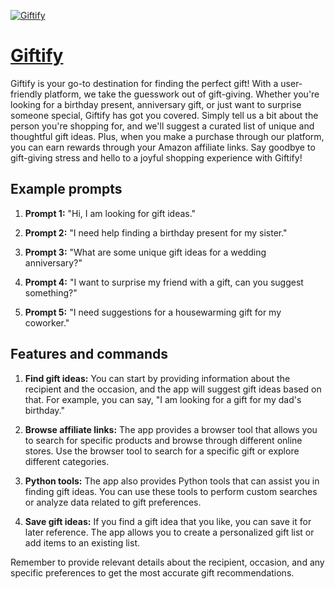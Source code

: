 [![Giftify](https://files.oaiusercontent.com/file-HFZeehuOr5oaWQD0ic7FwPXo?se=2123-10-17T18%3A19%3A03Z&sp=r&sv=2021-08-06&sr=b&rscc=max-age%3D31536000%2C%20immutable&rscd=attachment%3B%20filename%3Dgiftify.PNG&sig=upQMSsByfqfDkdVQ6yNyNQifSRqaTtz%2BOCNQzNCi5rA%3D)](https://chat.openai.com/g/g-JwDtbcc8R-giftify)

# [Giftify](https://chat.openai.com/g/g-JwDtbcc8R-giftify)

Giftify is your go-to destination for finding the perfect gift! With a user-friendly platform, we take the guesswork out of gift-giving. Whether you're looking for a birthday present, anniversary gift, or just want to surprise someone special, Giftify has got you covered. Simply tell us a bit about the person you're shopping for, and we'll suggest a curated list of unique and thoughtful gift ideas. Plus, when you make a purchase through our platform, you can earn rewards through your Amazon affiliate links. Say goodbye to gift-giving stress and hello to a joyful shopping experience with Giftify!

## Example prompts

1. **Prompt 1:** "Hi, I am looking for gift ideas."

2. **Prompt 2:** "I need help finding a birthday present for my sister."

3. **Prompt 3:** "What are some unique gift ideas for a wedding anniversary?"

4. **Prompt 4:** "I want to surprise my friend with a gift, can you suggest something?"

5. **Prompt 5:** "I need suggestions for a housewarming gift for my coworker."


## Features and commands

1. **Find gift ideas:** You can start by providing information about the recipient and the occasion, and the app will suggest gift ideas based on that. For example, you can say, "I am looking for a gift for my dad's birthday."
   
2. **Browse affiliate links:** The app provides a browser tool that allows you to search for specific products and browse through different online stores. Use the browser tool to search for a specific gift or explore different categories.
   
3. **Python tools:** The app also provides Python tools that can assist you in finding gift ideas. You can use these tools to perform custom searches or analyze data related to gift preferences.
   
4. **Save gift ideas:** If you find a gift idea that you like, you can save it for later reference. The app allows you to create a personalized gift list or add items to an existing list.
   
Remember to provide relevant details about the recipient, occasion, and any specific preferences to get the most accurate gift recommendations.